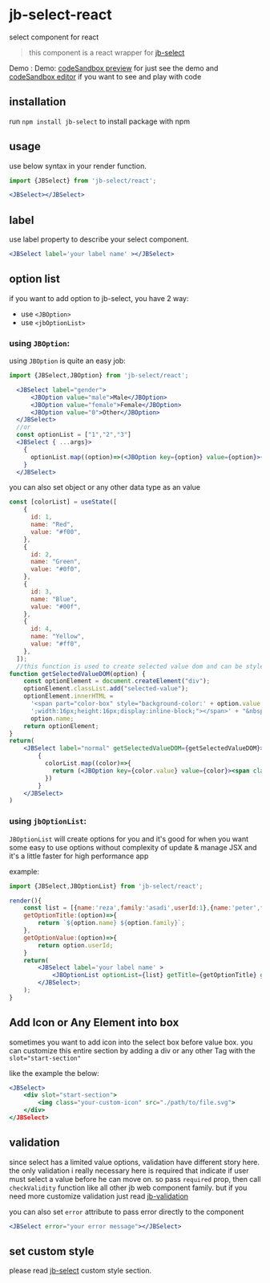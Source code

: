 # jb-select-react

select component for react 

> this component is a react wrapper for [jb-select](https://github.com/javadbat/jb-select)

Demo :  Demo: [codeSandbox preview](https://3f63dj.csb.app/samples/jb-select) for just see the demo and [codeSandbox editor](https://codesandbox.io/p/sandbox/jb-design-system-3f63dj?file=%2Fsrc%2Fsamples%2FJBSelect.tsx) if you want to see and play with code

## installation

run `npm install jb-select` to install package with npm

## usage

use below syntax in your render function.
```jsx
import {JBSelect} from 'jb-select/react';

<JBSelect></JBSelect>
```

## label
use label property to describe your select component.

```jsx
<JBSelect label='your label name' ></JBSelect>
```

## option list
if you want to add option to jb-select, you have 2 way:

- use `<JBOption>`
- use `<jbOptionList>`

### using `JBOption`:

using `JBOption` is quite an easy job:

```jsx
import {JBSelect,JBOption} from 'jb-select/react';

  <JBSelect label="gender">
      <JBOption value="male">Male</JBOption>
      <JBOption value="female">Female</JBOption>
      <JBOption value="0">Other</JBOption>
  </JBSelect>
  //or
  const optionList = ["1","2","3"]
  <JBSelect { ...args}>
    {
      optionList.map((option)=>(<JBOption key={option} value={option}>{option}</JBOption>))
    }
  </JBSelect>
```
you can also set object or any other data type as an value
```jsx
const [colorList] = useState([
    {
      id: 1,
      name: "Red",
      value: "#f00",
    },
    {
      id: 2,
      name: "Green",
      value: "#0f0",
    },
    {
      id: 3,
      name: "Blue",
      value: "#00f",
    },
    {
      id: 4,
      name: "Yellow",
      value: "#ff0",
    },
  ]);
  //this function is used to create selected value dom and can be styled using jb-select::part.
function getSelectedValueDOM(option) {
    const optionElement = document.createElement("div");
    optionElement.classList.add("selected-value");
    optionElement.innerHTML =
      '<span part="color-box" style="background-color:' + option.value +
      ';width:16px;height:16px;display:inline-block;"></span>' + "&nbsp;" +
      option.name;
    return optionElement;
}
return(
    <JBSelect label="normal" getSelectedValueDOM={getSelectedValueDOM}>
        {
          colorList.map((color)=>{
            return (<JBOption key={color.value} value={color}><span className="color-circle" style={{backgroundColor:color.value}}></span>{color.name}</JBOption>);
          })
        }
    </JBSelect>
)
```
### using `jbOptionList`:
`JBOptionList` will create options for you and it's good for when you want some easy to use options without complexity of update & manage JSX and it's a little faster for high performance app

example:

```jsx
import {JBSelect,JBOptionList} from 'jb-select/react';

render(){
    const list = [{name:'reza',family:'asadi',userId:1},{name:'peter',family:'peterson',userId:2}];
    getOptionTitle:(option)=>{
        return `${option.name} ${option.family}`;
    },
    getOptionValue:(option)=>{
        return option.userId;
    }
    return(
        <JBSelect label='your label name' >
            <JBOptionList optionList={list} getTitle={getOptionTitle} getValue={getOptionValue}/>
        </JBSelect>;
    );
}
```

## Add Icon or Any Element into box

sometimes you want to add icon into the select box before value box.
you can customize this entire section by adding a div or any other Tag with the `slot="start-section"`

like the example the below:

```jsx
<JBSelect>
    <div slot="start-section">
        <img class="your-custom-icon" src="./path/to/file.svg">
    </div>
</JBSelect>
```

## validation

since select has a limited value options, validation have different story here. the only validation i really necessary here is required that indicate if user must select a value before he can move on. so pass `required` prop, then call `checkValidity` function like all other jb web component family. but if you need more customize validation just read [jb-validation](https://github.com/javadbat/jb-validation)

you can also set `error` attribute to pass error directly to the component

```jsx
<JBSelect error="your error message"></JBSelect>
```

## set custom style

please read [jb-select](https://github.com/javadbat/jb-select) custom style section.